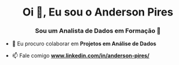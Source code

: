 

<h1 align="center">Oi 👋, Eu sou o Anderson Pires</h1>
<h3 align="center">Sou um Analista de Dados em Formação 🚧</h3>



- 👯 Eu procuro colaborar em **Projetos em Análise de Dados**

- 📫 Fale comigo **www.linkedin.com/in/anderson-pires/**


<!--
**AndersonPires01/AndersonPires01** is a ✨ _special_ ✨ repository because its `README.md` (this file) appears on your GitHub profile.

Here are some ideas to get you started:

- 🔭 I’m currently working on ...
- 🌱 I’m currently learning ...
- 👯 I’m looking to collaborate on ...
- 🤔 I’m looking for help with ...
- 💬 Ask me about ...
- 📫 How to reach me: ...
- 😄 Pronouns: ...
- ⚡ Fun fact: ...
-->
